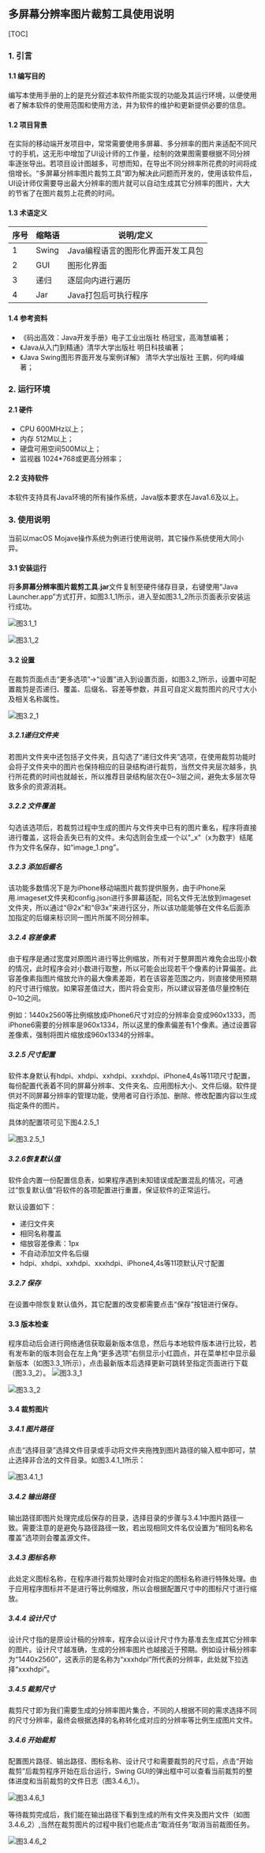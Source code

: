 ## 多屏幕分辨率图片裁剪工具使用说明

[TOC]



### 1. 引言

#### 1.1 编写目的

编写本使用手册的上的是充分叙述本软件所能实现的功能及其运行环境，以便使用者了解本软件的使用范围和使用方法，并为软件的维护和更新提供必要的信息。

#### 1.2 项目背景

在实际的移动端开发项目中，常常需要使用多屏幕、多分辨率的图片来适配不同尺寸的手机，这无形中增加了UI设计师的工作量，绘制的效果图需要根据不同分辨率逐张导出。若项目设计图越多，可想而知，在导出不同分辨率所花费的时间将成倍增长。“多屏幕分辨率图片裁剪工具”即为解决此问题而开发的，使用该软件后，UI设计师仅需要导出最大分辨率的图片就可以自动生成其它分辨率的图片，大大的节省了在图片裁剪上花费的时间。

#### 1.3 术语定义

| 序号 | 缩略语 | 说明/定义                          |
| ---- | ------ | ---------------------------------- |
| 1    | Swing  | Java编程语言的图形化界面开发工具包 |
| 2    | GUI    | 图形化界面                         |
| 3    | 递归   | 逐层向内进行遍历                   |
| 4    | Jar    | Java打包后可执行程序               |

#### 1.4 参考资料

* 《码出高效：Java开发手册》电子工业出版社 杨冠宝，高海慧编著；
* 《Java从入门到精通》清华大学出版社 明日科技编著；
* 《Java Swing图形界面开发与案例详解》 清华大学出版社 王鹏，何昀峰编著；

### 2. 运行环境

#### 2.1 硬件

* CPU 600MHz以上；
* 内存 512M以上； 
* 硬盘可用空间500M以上； 
* 监视器 1024*768或更高分辨率；

#### 2.2 支持软件

本软件支持具有Java环境的所有操作系统，Java版本要求在Java1.6及以上。

### 3. 使用说明

当前以macOS Mojave操作系统为例进行使用说明，其它操作系统使用大同小异。

#### 3.1 安装运行

将**多屏幕分辨率图片裁剪工具.jar**文件复制至硬件储存目录，右键使用“Java Launcher.app”方式打开，如图3.1_1所示，进入至如图3.1_2所示页面表示安装运行成功。

![图3.1_1](http://njcwking.oss-cn-hangzhou.aliyuncs.com/markdown/2018-11-15-033016.png "图3.1_1")

![图3.1_2](http://njcwking.oss-cn-hangzhou.aliyuncs.com/markdown/2018-11-15-033832.png "图3.1_2")

#### 3.2 设置

在裁剪页面点击“更多选项”->“设置”进入到设置页面，如图3.2_1所示，设置中可配置裁剪是否递归、覆盖、后缀名、容差等参数，并且可自定义裁剪图片的尺寸大小及相关名称属性。

![图3.2_1](http://njcwking.oss-cn-hangzhou.aliyuncs.com/markdown/2018-11-15-034255.png "图3.2_1")

##### 3.2.1递归文件夹

若图片文件夹中还包括子文件夹，且勾选了“递归文件夹”选项，在使用裁剪功能时会将子文件夹中的图片也保持相应的目录结构进行裁剪，当然文件夹层次越多，执行所花费的时间也就越长，所以推荐目录结构层次在0~3层之间，避免太多层次导致多余的资源消耗。

##### 3.2.2 文件覆盖

勾选该选项后，若裁剪过程中生成的图片与文件夹中已有的图片重名，程序将直接进行覆盖，这将会丢失已有的文件。未勾选则会生成一个以"_x"（x为数字）结尾作为文件名保存，如“image_1.png”。

##### 3.2.3 添加后缀名

该功能多数情况下是为iPhone移动端图片裁剪提供服务，由于iPhone采用.imageset文件夹和config.json进行多屏幕适配，同名文件无法放到imageset文件夹，所以通过“@2x”和“@3x”来进行区分，所以该功能能够在文件名后面添加指定的后缀来标识同一图片所属不同分辨率。

##### 3.2.4 容差像素

由于程序是通过宽度对原图片进行等比例缩放，所有对于整屏图片难免会出现小数的情况，此时程序会对小数进行取整，所以可能会出现若干个像素的计算偏差。此容差像素指图片缩放允许的最大像素差距，若在该容差范围之内，则直接使用预期的尺寸进行缩放。如果容差值过大，图片将会变形，所以建议容差值尽量控制在0~10之间。

例如：1440x2560等比例缩放成iPhone6尺寸对应的分辨率会变成960x1333，而iPhone6需要的分辨率是960x1334，所以这里的像素偏差有1个像素。通过设置容差像素，强制将图片缩放成960x1334的分辨率。

##### 3.2.5 尺寸配置

软件本身默认有hdpi、xhdpi、xxhdpi、xxxhdpi、iPhone4,4s等11项尺寸配置，每份配置代表着不同的屏幕分辨率、文件夹名、应用图标大小、文件后缀。软件提供对不同屏幕分辨率的管理功能，使用者可自行添加、删除、修改配置内容以生成指定条件的图片。

具体的配置项可见下图4.2.5_1

![图3.2.5_1](http://njcwking.oss-cn-hangzhou.aliyuncs.com/markdown/2018-11-15-053634.png "图3.2.5_1")

##### 3.2.6恢复默认值

软件会内置一份配置信息表，如果程序遇到未知错误或配置混乱的情况，可通过“恢复默认值”将软件的各项配置进行重置，保证软件的正常运行。

默认设置如下：

* 递归文件夹
* 相同名称覆盖
* 缩放容差像素：1px
* 不自动添加文件名后缀
* hdpi、xhdpi、xxhdpi、xxxhdpi、iPhone4,4s等11项默认尺寸配置

##### 3.2.7 保存

在设置中除恢复默认值外，其它配置的改变都需要点击“保存”按钮进行保存。

#### 3.3 版本检查

程序启动后会进行网络通信获取最新版本信息，然后与本地软件版本进行比较，若有发布新的版本则会在左上角“更多选项”右侧显示小红圆点，并在菜单栏中显示最新版本（如图3.3_1所示），点击最新版本后选择更新可跳转至指定页面进行下载（图3.3_2）。
![图3.3_1](http://njcwking.oss-cn-hangzhou.aliyuncs.com/markdown/2018-11-15-054252.png "图3.3_1")

![图3.3_2](http://njcwking.oss-cn-hangzhou.aliyuncs.com/markdown/2018-11-15-054322.png "图3.3_2")

#### 3.4 裁剪图片

##### 3.4.1 图片路径

点击“选择目录”选择文件目录或手动将文件夹拖拽到图片路径的输入框中即可，禁止选择非合法的文件目录。如图3.4.1_1所示：

![图3.4.1_1](http://njcwking.oss-cn-hangzhou.aliyuncs.com/markdown/2018-11-15-060222.png "图3.4.1_1")

##### 3.4.2 输出路径

输出路径即图片处理完成后保存的目录，选择目录的步骤与3.4.1中图片路径一致。需要注意的是避免与路径路径一致，若出现相同文件名仅设置为“相同名称名覆盖”选项则会覆盖源文件。

##### 3.4.3 图标名称

此处定义图标名称，在程序进行裁剪处理时会对指定的图标名称进行特殊处理。由于应用程序图标并不是进行等比例缩放，所以会根据配置尺寸中的图标尺寸进行缩放。

##### 3.4.4 设计尺寸

设计尺寸指的是原设计稿的分辨率，程序会以设计尺寸作为基准去生成其它分辨率的图片。设计尺寸越准确，生成的分辨率图片也越接近于预期。例如设计稿分辨率为“1440x2560”，这表示的是名称为“xxxhdpi”所代表的分辨率，此处就下拉选择“xxxhdpi”。

##### 3.4.5 裁剪尺寸

裁剪尺寸即为我们需要生成的分辨率图片集合，不同的人根据不同的需求选择不同的尺寸分辨率，最终会根据选择的名称转化成对应的分辨率等比例生成图片文件。

##### 3.4.6 开始裁剪

配置图片路径、输出路径、图标名称、设计尺寸和需要裁剪的尺寸后，点击“开始裁剪”后裁剪程序开始在后台运行，Swing GUI的弹出框中可以查看当前裁剪的整体进度和当前裁剪的文件日志（图3.4.6_1）。

![图3.4.6_1](http://njcwking.oss-cn-hangzhou.aliyuncs.com/markdown/2018-11-15-061748.png "图3.4.6_1")

等待裁剪完成后，我们能在输出路径下看到生成的所有文件夹及图片文件（如图3.4.6_2）,当然在裁剪图片的过程中我们也能点击“取消任务”取消当前裁图任务。

![图3.4.6_2](http://njcwking.oss-cn-hangzhou.aliyuncs.com/markdown/2018-11-15-062135.png "图3.4.6_2")